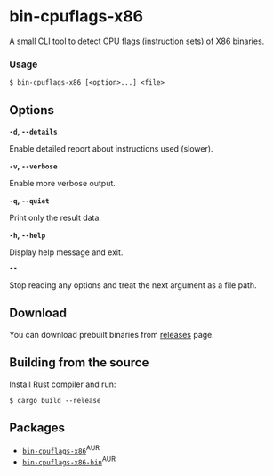 # bin-cpuflags-x86

A small CLI tool to detect CPU flags (instruction sets) of X86 binaries.

### Usage

    $ bin-cpuflags-x86 [<option>...] <file>

## Options

**`-d`, `--details`**

Enable detailed report about instructions used (slower).

**`-v`, `--verbose`**

Enable more verbose output.

**`-q`, `--quiet`**

Print only the result data.

**`-h`, `--help`**

Display help message and exit.

**`--`**

Stop reading any options and treat the next argument as a file path.

## Download

You can download prebuilt binaries from [releases](https://github.com/HanabishiRecca/bin-cpuflags-x86/releases) page.

## Building from the source

Install Rust compiler and run:

    $ cargo build --release

## Packages

-   [`bin-cpuflags-x86`](https://aur.archlinux.org/packages/bin-cpuflags-x86)<sup>AUR</sup>
-   [`bin-cpuflags-x86-bin`](https://aur.archlinux.org/packages/bin-cpuflags-x86-bin)<sup>AUR</sup>
